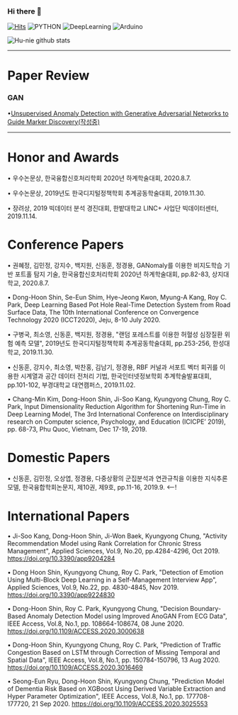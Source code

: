 ### Hi there 👋

<!--
**Hu-nie/Hu-nie** is a ✨ _special_ ✨ repository because its `README.md` (this file) appears on your GitHub profile.

Here are some ideas to get you started:

- 🔭 I’m currently working on ...
- 🌱 I’m currently learning ...
- 👯 I’m looking to collaborate on ...
- 🤔 I’m looking for help with ...
- 💬 Ask me about ...
- 📫 How to reach me: ...
- 😄 Pronouns: ...
- ⚡ Fun fact: ...
-->


[![Hits](https://hits.seeyoufarm.com/api/count/incr/badge.svg?url=https%3A%2F%2Fgithub.com%2FHu-nie%2FHu-nie&count_bg=%2379C83D&title_bg=%23555555&icon=&icon_color=%23E7E7E7&title=hits&edge_flat=false)](https://hits.seeyoufarm.com) ![PYTHON](https://img.shields.io/badge/PYTHON-%20beginner-blue) ![DeepLearning](https://img.shields.io/badge/DeepLearning-Reseacher-red) ![Arduino]( https://img.shields.io/badge/Arduino-master-brightgreen)

![Hu-nie github stats](https://github-readme-stats.vercel.app/api?username=Hu-nie&show_icons=true)

***

# Paper Review

### GAN
•[Unsupervised Anomaly Detection with Generative Adversarial Networks to Guide Marker Discovery(작성중)](https://hu-nie.tistory.com/2, "AnoGAN") 

***

# Honor and Awards

• 우수논문상, 한국융합신호처리학회 2020년 하계학술대회, 2020.8.7.

• 우수논문상, 2019년도 한국디지털정책학회 추계공동학술대회, 2019.11.30.

• 장려상, 2019 빅데이터 분석 경진대회, 한밭대학교 LINC+ 사업단 빅데이터센터, 2019.11.14.

# Conference Papers

• 권혜정, 김민정, 강지수, 백지원, 신동훈, 정경용, GANomaly를 이용한 비지도학습 기반 포트홀 탐지 기술, 한국융합신호처리학회 2020년 하계학술대회, pp.82-83, 상지대학교, 2020.8.7.

• Dong-Hoon Shin, Se-Eun Shim, Hye-Jeong Kwon, Myung-A Kang, Roy C. Park, Deep Learning Based Pot Hole Real-Time Detection System from Road Surface Data, The 10th International Conference on Convergence Technology 2020 (ICCT2020), Jeju, 8-10 July 2020.

• 구병국, 최소영, 신동훈, 백지원, 정경용, "랜덤 포레스트를 이용한 허혈성 심장질환 위험 예측 모델", 2019년도 한국디지털정책학회 추계공동학술대회, pp.253-256, 한성대학교, 2019.11.30.

• 신동훈, 강지수, 최소영, 박찬홍, 김남기, 정경용, RBF 커널과 서포트 벡터 회귀를 이용한 시계열과 공간 데이터 전처리 기법, 한국인터넷정보학회 추계학술발표대회, pp.101-102, 부경대학교 대연캠퍼스, 2019.11.02.

• Chang-Min Kim, Dong-Hoon Shin, Ji-Soo Kang, Kyungyong Chung, Roy C. Park, Input Dimensionality Reduction Algorithm for Shortening Run-Time in Deep Learning Model, The 3rd International Conference on Interdisciplinary research on Computer science, Psychology, and Education (ICICPE’ 2019), pp. 68-73, Phu Quoc, Vietnam, Dec 17-19, 2019.


# Domestic Papers

• 신동훈, 김민정, 오상엽, 정경용, 다중상황의 군집분석과 연관규칙을 이용한 지식추론 모델, 한국융합학회논문지, 제10권, 제9호, pp.11-16, 2019.9.
<--!
# International Papers


• Ji-Soo Kang, Dong-Hoon Shin, Ji-Won Baek, Kyungyong Chung, "Activity Recommendation Model using Rank Correlation for Chronic Stress Management", Applied Sciences, Vol.9, No.20, pp.4284-4296, Oct 2019. https://doi.org/10.3390/app9204284

• Dong Hoon Shin, Kyungyong Chung, Roy C. Park, "Detection of Emotion Using Multi-Block Deep Learning in a Self-Management Interview App", Applied Sciences, Vol.9, No.22, pp. 4830-4845, Nov 2019. https://doi.org/10.3390/app9224830

• Dong-Hoon Shin, Roy C. Park, Kyungyong Chung, "Decision Boundary-Based Anomaly Detection Model using Improved AnoGAN From ECG Data", IEEE Access, Vol.8, No.1, pp. 108664-108674, 08 June 2020. https://doi.org/10.1109/ACCESS.2020.3000638


• Dong-Hoon Shin, Kyungyong Chung, Roy C. Park, "Prediction of Traffic Congestion Based on LSTM through Correction of Missing Temporal and Spatial Data", IEEE Access, Vol.8, No.1, pp. 150784-150796, 13 Aug 2020. https://doi.org/10.1109/ACCESS.2020.3016469

• Seong-Eun Ryu, Dong-Hoon Shin, Kyungyong Chung, "Prediction Model of Dementia Risk Based on XGBoost Using Derived Variable Extraction and Hyper Parameter Optimization", IEEE Access, Vol.8, No.1, pp. 177708-177720, 21 Sep 2020. https://doi.org/10.1109/ACCESS.2020.3025553





